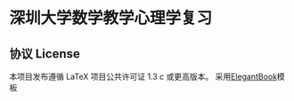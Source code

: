 # 深圳大学数学教学心理学复习


## 协议 License

本项目发布遵循 LaTeX 项目公共许可证 1.3 c 或更高版本。
采用[ElegantBook](https://github.com/ElegantLaTeX/ElegantBook)模板